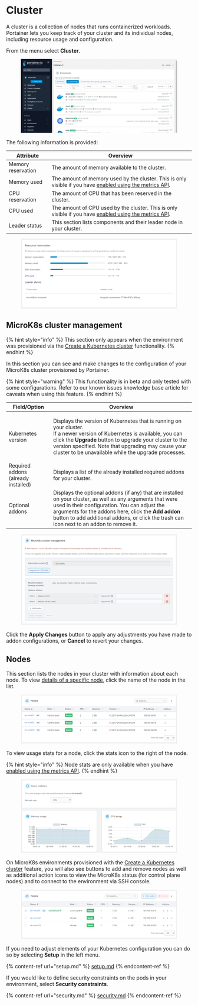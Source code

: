 # Cluster

A cluster is a collection of nodes that runs containerized workloads. Portainer lets you keep track of your cluster and its individual nodes, including resource usage and configuration.

From the menu select **Cluster**.&#x20;

<figure><img src="../../../.gitbook/assets/2.15-k8s-cluster.gif" alt=""><figcaption></figcaption></figure>

The following information is provided:

| Attribute          | Overview                                                                                                                                                    |
| ------------------ | ----------------------------------------------------------------------------------------------------------------------------------------------------------- |
| Memory reservation | The amount of memory available to the cluster.                                                                                                              |
| Memory used        | The amount of memory used by the cluster. This is only visible if you have [enabled using the metrics API](setup.md#enable-features-using-the-metrics-api). |
| CPU reservation    | The amount of CPU that has been reserved in the cluster.                                                                                                    |
| CPU used           | The amount of CPU used by the cluster. This is only visible if you have [enabled using the metrics API](setup.md#enable-features-using-the-metrics-api).    |
| Leader status      | This section lists components and their leader node in your cluster.                                                                                        |

<figure><img src="../../../.gitbook/assets/2.17-k8s-cluster-detail.png" alt=""><figcaption></figcaption></figure>

## MicroK8s cluster management

{% hint style="info" %}
This section only appears when the environment was provisioned via the [Create a Kubernetes cluster](../../../admin/environments/add/kube-create/microk8s.md) functionality.
{% endhint %}

In this section you can see and make changes to the configuration of your MicroK8s cluster provisioned by Portainer.

{% hint style="warning" %}
This functionality is in beta and only tested with some configurations. Refer to our known issues knowledge base article for caveats when using this feature.
{% endhint %}

| Field/Option                        | Overview                                                                                                                                                                                                                                                                                                                    |
| ----------------------------------- | --------------------------------------------------------------------------------------------------------------------------------------------------------------------------------------------------------------------------------------------------------------------------------------------------------------------------- |
| Kubernetes version                  | <p>Displays the version of Kubernetes that is running on your cluster.<br>If a newer version of Kubernetes is available, you can click the <strong>Upgrade</strong> button to upgrade your cluster to the version specified. Note that upgrading may cause your cluster to be unavailable while the upgrade processes. </p> |
| Required addons (already installed) | Displays a list of the already installed required addons for your cluster.                                                                                                                                                                                                                                                  |
| Optional addons                     | Displays the optional addons (if any) that are installed on your cluster, as well as any arguments that were used in their configuration. You can adjust the arguments for the addons here, click the **Add addon** button to add additional addons, or click the trash can icon next to an addon to remove it.             |

<figure><img src="../../../.gitbook/assets/2.19-kubernetes-cluster-microk8s.png" alt=""><figcaption></figcaption></figure>

Click the **Apply Changes** button to apply any adjustments you have made to addon configurations, or **Cancel** to revert your changes.

## Nodes

This section lists the nodes in your cluster with information about each node. To view [details of a specific node](node.md), click the name of the node in the list.&#x20;

<figure><img src="../../../.gitbook/assets/2.19-kubernetes-cluster-nodes.png" alt=""><figcaption></figcaption></figure>

To view usage stats for a node, click the stats icon to the right of the node.

{% hint style="info" %}
Node stats are only available when you have [enabled using the metrics API](setup.md#enable-features-using-the-metrics-api).
{% endhint %}

<figure><img src="../../../.gitbook/assets/2.17-k8s-cluster-nodestats.png" alt=""><figcaption></figcaption></figure>

On MicroK8s environments provisioned with the [Create a Kubernetes cluster](../../../admin/environments/add/kube-create/microk8s.md) feature, you will also see buttons to add and remove nodes as well as additional action icons to view the MicroK8s status (for control plane nodes) and to connect to the environment via SSH console.

<figure><img src="../../../.gitbook/assets/2.19-kubernetes-cluster-microk8s-nodes.png" alt=""><figcaption></figcaption></figure>

If you need to adjust elements of your Kubernetes configuration you can do so by selecting **Setup** in the left menu.

{% content-ref url="setup.md" %}
[setup.md](setup.md)
{% endcontent-ref %}

If you would like to define security constraints on the pods in your environment, select **Security constraints**.

{% content-ref url="security.md" %}
[security.md](security.md)
{% endcontent-ref %}



